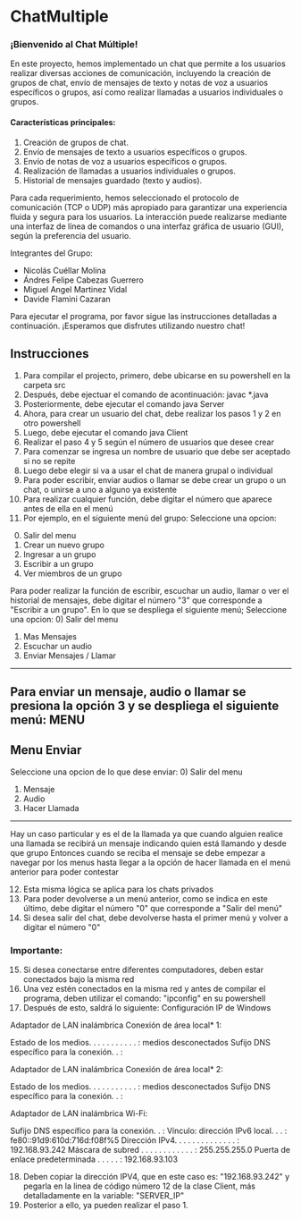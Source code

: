 # ChatMultiple

### ¡Bienvenido al Chat Múltiple!  

En este proyecto, hemos implementado un chat que permite a los usuarios realizar diversas acciones de comunicación, incluyendo la creación de grupos de chat, envío de mensajes de texto y notas de voz a usuarios específicos o grupos, así como realizar llamadas a usuarios individuales o grupos.  

#### Características principales: 
1. Creación de grupos de chat.
2. Envío de mensajes de texto a usuarios específicos o grupos.
3. Envío de notas de voz a usuarios específicos o grupos.
4. Realización de llamadas a usuarios individuales o grupos.
5. Historial de mensajes guardado (texto y audios).

Para cada requerimiento, hemos seleccionado el protocolo de comunicación (TCP o UDP) más apropiado para garantizar una experiencia fluida y segura para los usuarios. La interacción puede realizarse mediante una interfaz de línea de comandos o una interfaz gráfica de usuario (GUI), según la preferencia del usuario.  

Integrantes del Grupo: 
- Nicolás Cuéllar Molina
- Ándres Felipe Cabezas Guerrero
- Miguel Angel Martinez Vidal
- Davide Flamini Cazaran

Para ejecutar el programa, por favor sigue las instrucciones detalladas a continuación. ¡Esperamos que disfrutes utilizando nuestro chat!

## Instrucciones

1. Para compilar el projecto, primero, debe ubicarse en su powershell en la carpeta src
2. Después, debe ejectuar el comando de acontinuación: javac *.java
3. Posteriormente, debe ejecutar el comando java Server
4. Ahora, para crear un usuario del chat, debe realizar los pasos 1 y 2 en otro powershell
5. Luego, debe ejecutar el comando java Client
6. Realizar el paso 4 y 5 según el número de usuarios que desee crear
7. Para comenzar se ingresa un nombre de usuario que debe ser aceptado si no se repite
8. Luego debe elegir si va a usar el chat de manera grupal o individual
9. Para poder escribir, enviar audios o llamar se debe crear un grupo o un chat, o unirse a uno a alguno ya existente
10. Para realizar cualquier función, debe digitar el número que aparece antes de ella en el menú
11. Por ejemplo, en el siguiente menú del grupo:
Seleccione una opcion:
 0) Salir del menu
 1) Crear un nuevo grupo
 2) Ingresar a un grupo
 3) Escribir a un grupo
 4) Ver miembros de un grupo

Para poder realizar la función de escribir, escuchar un audio, llamar o ver el historial de mensajes, debe digitar el número "3" que corresponde a "Escribir a un grupo".
En lo que se despliega el siguiente menú;
Seleccione una opcion:
 0) Salir del menu
 1) Mas Mensajes
 2) Escuchar un audio
 3) Enviar Mensajes / Llamar
-------------------
Para enviar un mensaje, audio o llamar se presiona la opción 3 y se despliega el siguiente menú:
MENU
----------
Menu Enviar
----------
 Seleccione una opcion de lo que dese enviar:
 0) Salir del menu
 1) Mensaje
 2) Audio
 3) Hacer Llamada
-------------------
Hay un caso particular y es el de la llamada ya que cuando alguien realice una llamada se recibirá un mensaje indicando quien está llamando y desde que grupo
Entonces cuando se reciba el mensaje se debe empezar a navegar por los menus hasta llegar a la opción de hacer llamada en el menú anterior para poder contestar

12. Esta misma lógica se aplica para los chats privados
13. Para poder devolverse a un menú anterior, como se indica en este último, debe digitar el número "0" que corresponde a "Salir del menú"
14. Si desea salir del chat, debe devolverse hasta el primer menú y volver a digitar el número "0"

### Importante:

15. Si desea conectarse entre diferentes computadores, deben estar conectados bajo la misma red
16. Una vez estén conectados en la misma red y antes de compilar el programa, deben utilizar el comando: "ipconfig" en su powershell
17. Después de esto, saldrá lo siguiente:
Configuración IP de Windows


Adaptador de LAN inalámbrica Conexión de área local* 1:

   Estado de los medios. . . . . . . . . . . : medios desconectados
   Sufijo DNS específico para la conexión. . :

Adaptador de LAN inalámbrica Conexión de área local* 2:

   Estado de los medios. . . . . . . . . . . : medios desconectados
   Sufijo DNS específico para la conexión. . :

Adaptador de LAN inalámbrica Wi-Fi:

   Sufijo DNS específico para la conexión. . :
   Vínculo: dirección IPv6 local. . . : fe80::91d9:610d:716d:f08f%5
   Dirección IPv4. . . . . . . . . . . . . . : 192.168.93.242
   Máscara de subred . . . . . . . . . . . . : 255.255.255.0
   Puerta de enlace predeterminada . . . . . : 192.168.93.103

18. Deben copiar la dirección IPV4, que en este caso es: "192.168.93.242" y pegarla en la linea de código número 12 de la clase Client, más detalladamente en la variable: "SERVER_IP"
19. Posterior a ello, ya pueden realizar el paso 1.